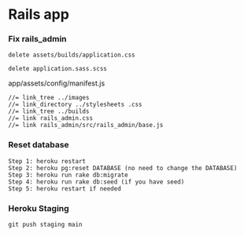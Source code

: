 # Rails app


### Fix rails_admin
```
delete assets/builds/application.css
```
```
delete application.sass.scss
```
app/assets/config/manifest.js
```
//= link_tree ../images
//= link_directory ../stylesheets .css
//= link_tree ../builds
//= link rails_admin.css
//= link rails_admin/src/rails_admin/base.js
``` 

### Reset database
```
Step 1: heroku restart
Step 2: heroku pg:reset DATABASE (no need to change the DATABASE)
Step 3: heroku run rake db:migrate
Step 4: heroku run rake db:seed (if you have seed)
Step 5: heroku restart if needed
```

### Heroku Staging
```
git push staging main